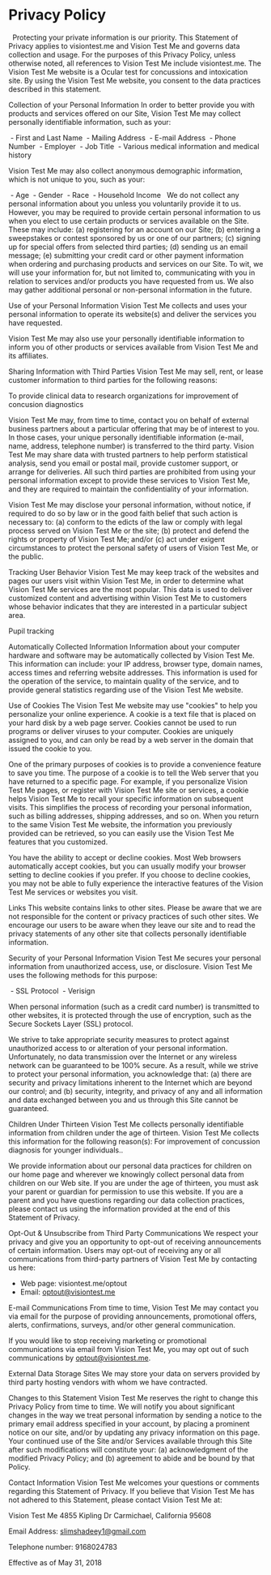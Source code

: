 # Privacy Policy 
  
Protecting your private information is our priority. This Statement of Privacy applies to visiontest.me and Vision Test Me and governs data collection and usage. For the purposes of this Privacy Policy, unless otherwise noted, all references to Vision Test Me include visiontest.me. The Vision Test Me website is a Ocular test for concussions and intoxication site. By using the Vision Test Me website, you consent to the data practices described in this statement. 

Collection of your Personal Information 
In order to better provide you with products and services offered on our Site, Vision Test Me may collect personally identifiable information, such as your: 

 -	First and Last Name 
 -	Mailing Address 
 -	E-mail Address 
 -	Phone Number 
 -	Employer 
 -	Job Title 
 -	Various medical information and medical history 
 
Vision Test Me may also collect anonymous demographic information, which is not unique to you, such as your: 

 -	Age 
 -	Gender 
 -	Race 
 -	Household Income 
  
We do not collect any personal information about you unless you voluntarily provide it to us. However, you may be required to provide certain personal information to us when you elect to use certain products or services available on the Site. These may include: (a) registering for an account on our Site; (b) entering a sweepstakes or contest sponsored by us or one of our partners; (c) signing up for special offers from selected third parties; (d) sending us an email message; (e) submitting your credit card or other payment information when ordering and purchasing products and services on our Site. To wit, we will use your information for, but not limited to, communicating with you in relation to services and/or products you have requested from us. We also may gather additional personal or non-personal information in the future. 

Use of your Personal Information 
Vision Test Me collects and uses your personal information to operate its website(s) and deliver the services you have requested. 

Vision Test Me may also use your personally identifiable information to inform you of other products or services available from Vision Test Me and its affiliates. 

Sharing Information with Third Parties 
Vision Test Me may sell, rent, or lease customer information to third parties for the following reasons: 

To provide clinical data to research organizations for improvement of concusion diagnostics 

Vision Test Me may, from time to time, contact you on behalf of external business partners about a particular offering that may be of interest to you. In those cases, your unique personally identifiable information (e-mail, name, address, telephone number) is transferred to the third party. Vision Test Me may share data with trusted partners to help perform statistical analysis, send you email or postal mail, provide customer support, or arrange for deliveries. All such third parties are prohibited from using your personal information except to provide these services to Vision Test Me, and they are required to maintain the confidentiality of your information. 

Vision Test Me may disclose your personal information, without notice, if required to do so by law or in the good faith belief that such action is necessary to: (a) conform to the edicts of the law or comply with legal process served on Vision Test Me or the site; (b) protect and defend the rights or property of Vision Test Me; and/or (c) act under exigent circumstances to protect the personal safety of users of Vision Test Me, or the public. 

Tracking User Behavior 
Vision Test Me may keep track of the websites and pages our users visit within Vision Test Me, in order to determine what Vision Test Me services are the most popular. This data is used to deliver customized content and advertising within Vision Test Me to customers whose behavior indicates that they are interested in a particular subject area. 

Pupil tracking 

Automatically Collected Information 
Information about your computer hardware and software may be automatically collected by Vision Test Me. This information can include: your IP address, browser type, domain names, access times and referring website addresses. This information is used for the operation of the service, to maintain quality of the service, and to provide general statistics regarding use of the Vision Test Me website. 

Use of Cookies 
The Vision Test Me website may use "cookies" to help you personalize your online experience. A cookie is a text file that is placed on your hard disk by a web page server. Cookies cannot be used to run programs or deliver viruses to your computer. Cookies are uniquely assigned to you, and can only be read by a web server in the domain that issued the cookie to you. 

One of the primary purposes of cookies is to provide a convenience feature to save you time. The purpose of a cookie is to tell the Web server that you have returned to a specific page. For example, if you personalize Vision Test Me pages, or register with Vision Test Me site or services, a cookie helps Vision Test Me to recall your specific information on subsequent visits. This simplifies the process of recording your personal information, such as billing addresses, shipping addresses, and so on. When you return to the same Vision Test Me website, the information you previously provided can be retrieved, so you can easily use the Vision Test Me features that you customized.

You have the ability to accept or decline cookies. Most Web browsers automatically accept cookies, but you can usually modify your browser setting to decline cookies if you prefer. If you choose to decline cookies, you may not be able to fully experience the interactive features of the Vision Test Me services or websites you visit. 

Links 
This website contains links to other sites. Please be aware that we are not responsible for the content or privacy practices of such other sites. We encourage our users to be aware when they leave our site and to read the privacy statements of any other site that collects personally identifiable information. 

Security of your Personal Information 
Vision Test Me secures your personal information from unauthorized access, use, or disclosure. Vision Test Me uses the following methods for this purpose: 

 -	SSL Protocol 
 -	Verisign 
 
When personal information (such as a credit card number) is transmitted to other websites, it is protected through the use of encryption, such as the Secure Sockets Layer (SSL) protocol. 

We strive to take appropriate security measures to protect against unauthorized access to or alteration of your personal information. Unfortunately, no data transmission over the Internet or any wireless network can be guaranteed to be 100% secure. As a result, while we strive to protect your personal information, you acknowledge that: (a) there are security and privacy limitations inherent to the Internet which are beyond our control; and (b) security, integrity, and privacy of any and all information and data exchanged between you and us through this Site cannot be guaranteed. 

Children Under Thirteen 
Vision Test Me collects personally identifiable information from children under the age of thirteen. Vision Test Me collects this information for the following reason(s): For improvement of concussion diagnosis for younger individuals.. 

We provide information about our personal data practices for children on our home page and wherever we knowingly collect personal data from children on our Web site. If you are under the age of thirteen, you must ask your parent or guardian for permission to use this website. If you are a parent and you have questions regarding our data collection practices, please contact us using the information provided at the end of this Statement of Privacy. 

Opt-Out & Unsubscribe from Third Party Communications 
We respect your privacy and give you an opportunity to opt-out of receiving announcements of certain information. Users may opt-out of receiving any or all communications from third-party partners of Vision Test Me by contacting us here: 
- Web page: visiontest.me/optout 
- Email: optout@visiontest.me 

E-mail Communications 
From time to time, Vision Test Me may contact you via email for the purpose of providing announcements, promotional offers, alerts, confirmations, surveys, and/or other general communication. 

If you would like to stop receiving marketing or promotional communications via email from Vision Test Me, you may opt out of such communications by optout@visiontest.me. 

External Data Storage Sites 
We may store your data on servers provided by third party hosting vendors with whom we have contracted. 

Changes to this Statement 
Vision Test Me reserves the right to change this Privacy Policy from time to time. We will notify you about significant changes in the way we treat personal information by sending a notice to the primary email address specified in your account, by placing a prominent notice on our site, and/or by updating any privacy information on this page. Your continued use of the Site and/or Services available through this Site after such modifications will constitute your: (a) acknowledgment of the modified Privacy Policy; and (b) agreement to abide and be bound by that Policy. 

Contact Information 
Vision Test Me welcomes your questions or comments regarding this Statement of Privacy. If you believe that Vision Test Me has not adhered to this Statement, please contact Vision Test Me at: 

Vision Test Me 
4855 Kipling Dr 
Carmichael, California 95608 

Email Address: 
slimshadeey1@gmail.com 

Telephone number: 
9168024783 

Effective as of May 31, 2018 

